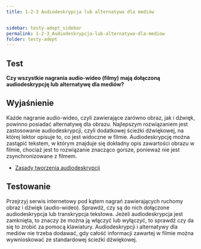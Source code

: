 ```yaml
---
title: 1-2-3 Audiodeskrypcja lub alternatywa dla mediów


sidebar: testy-adept_sidebar
permalink: 1-2-3_Audiodeskrypcja-lub-alternatywa-dla-mediow
folder: testy-adept
---
```


## Test
**Czy wszystkie nagrania audio-wideo (filmy) mają dołączoną audiodeskrypcję lub alternatywę dla mediów?**

## Wyjaśnienie
Każde nagranie audio-wideo, czyli zawierające zarówno obraz, jak i dźwięk, powinno posiadać alternatywę dla obrazu. Najlepszym rozwiązaniem jest zastosowanie audiodeskrypcji, czyli dodatkowej ścieżki dźwiękowej, na której lektor opisuje to, co jest widoczne w filmie. Audiodeskrypcję można zastąpić tekstem, w którym znajduje się dokładny opis zawartości obrazu w filmie, chociaż jest to rozwiązanie znacząco gorsze, ponieważ nie jest zsynchronizowane z filmem.
-	[Zasady tworzenia audiodeskrypcji](http://dzieciom.pl/wp-content/uploads/2012/09/Audiodeskrypcja-zasady-tworzenia.pdf)

## Testowanie
Przejrzyj serwis internetowy pod kątem nagrań zawierających ruchomy obraz i dźwięk (audio-wideo). Sprawdź, czy są do nich dołączone audiodeskrypcja lub transkrypcja tekstowa. Jeżeli audiodeskrypcja jest zamknięta, to znaczy że można ją włączyć lub wyłączyć, to sprawdź czy da się to zrobić za pomocą klawiatury. Audiodeskrypcji i alternatywy dla mediów nie trzeba dodawać, gdy całość informacji zawartej w filmie można wywnioskować ze standardowej ścieżki dźwiękowej.



